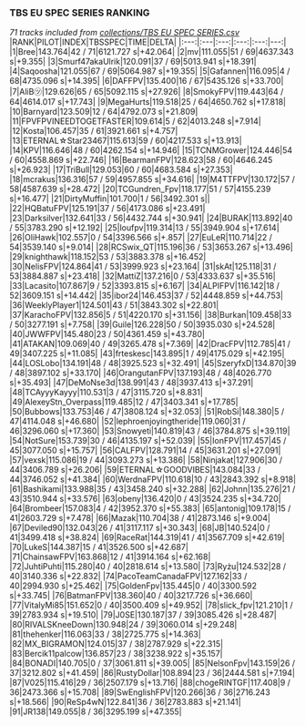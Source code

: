 ### TBS EU SPEC SERIES RANKING
*71 tracks included from [collections/TBS EU SPEC SERIES.csv](/collections/TBS%20EU%20SPEC%20SERIES.csv)*
|RANK|PILOT|INDEX|TBSSPEC|TIME|DELTA|
|:---:|:---|:---:|:---:|:---:|---:|
|1|Bree|143.764|42 / 71|6121.727 s|+42.064|
|2|mv|111.055|51 / 69|4637.343 s|+9.355|
|3|Smurf47akaUlrik|120.091|37 / 69|5013.941 s|+18.391|
|4|Saqoosha|121.055|67 / 69|5064.987 s|+19.355|
|5|Gafannen|116.095|4 / 68|4735.096 s|+14.395|
|6|DAFFPV|135.400|16 / 67|5435.126 s|+33.700|
|7|AliB㋡|129.626|65 / 65|5092.115 s|+27.926|
|8|SmokyFPV|119.443|64 / 64|4614.017 s|+17.743|
|9|MegaHurts|119.518|25 / 64|4650.762 s|+17.818|
|10|Barnyard|123.509|12 / 64|4792.073 s|+21.809|
|11|FPVFPVINEEDTOGETFASTER|109.614|5 / 62|4013.248 s|+7.914|
|12|Kosta|106.457|35 / 61|3921.661 s|+4.757|
|13|ETERNAL☆Star23467|115.613|59 / 60|4217.533 s|+13.913|
|14|KPV|116.646|48 / 60|4262.154 s|+14.946|
|15|TCNMGrower|124.446|54 / 60|4558.869 s|+22.746|
|16|BearmanFPV|128.623|58 / 60|4646.245 s|+26.923|
|17|TriBull|129.053|60 / 60|4683.584 s|+27.353|
|18|mcrakus|136.316|57 / 59|4957.855 s|+34.616|
|19|M4TTFPV|130.172|57 / 58|4587.639 s|+28.472|
|20|TCGundren_Fpv|118.177|51 / 57|4155.239 s|+16.477|
|21|DirtyMuffin|101.700|1 / 56|3492.301 s||
|22|HQBatuFPV|125.191|37 / 56|4173.086 s|+23.491|
|23|Darksilver|132.641|33 / 56|4432.744 s|+30.941|
|24|BURAK|113.892|40 / 55|3783.290 s|+12.192|
|25|loufpv|119.314|13 / 55|3949.904 s|+17.614|
|26|OliHawk|102.557|0 / 54|3396.566 s|+.857|
|27|EuLeR|110.714|22 / 54|3539.140 s|+9.014|
|28|RCSwix_QT|115.196|36 / 53|3653.267 s|+13.496|
|29|knighthawk|118.152|53 / 53|3883.378 s|+16.452|
|30|NelisFPV|124.864|41 / 53|3999.923 s|+23.164|
|31|skAt|125.118|31 / 53|3884.887 s|+23.418|
|32|MattiZ|137.216|0 / 53|4333.637 s|+35.516|
|33|Lacasito|107.867|9 / 52|3393.815 s|+6.167|
|34|ALPIFPV|116.142|18 / 52|3609.151 s|+14.442|
|35|ibor24|146.453|37 / 52|4448.859 s|+44.753|
|36|WeeklyPlayer1|124.501|43 / 51|3843.302 s|+22.801|
|37|KarachoFPV|132.856|5 / 51|4220.170 s|+31.156|
|38|Burkan|109.458|33 / 50|3277.191 s|+7.758|
|39|Guile|126.228|50 / 50|3935.030 s|+24.528|
|40|JWWFPV|145.480|23 / 50|4361.459 s|+43.780|
|41|ATAKAN|109.069|40 / 49|3265.478 s|+7.369|
|42|DracFPV|112.785|41 / 49|3407.225 s|+11.085|
|43|frteskesc|143.895|1 / 49|4175.029 s|+42.195|
|44|LOSLobo|134.191|48 / 48|3925.523 s|+32.491|
|45|SzeryfxD|134.870|39 / 48|3897.102 s|+33.170|
|46|OrangutanFPV|137.193|48 / 48|4026.770 s|+35.493|
|47|DeMoNse3d|138.991|43 / 48|3937.413 s|+37.291|
|48|TCAyyyKayyy|110.531|3 / 47|3115.720 s|+8.831|
|49|AlexeyStn_Overpass|119.485|12 / 47|3403.341 s|+17.785|
|50|Bubbows|133.753|46 / 47|3808.124 s|+32.053|
|51|RobSi|148.380|5 / 47|4114.048 s|+46.680|
|52|lephroenjoyingtheride|119.060|31 / 46|3296.060 s|+17.360|
|53|Snowyeti|140.819|43 / 46|3784.875 s|+39.119|
|54|NotSure|153.739|30 / 46|4135.197 s|+52.039|
|55|IonFPV|117.457|45 / 45|3077.050 s|+15.757|
|56|CALFPV|128.791|14 / 45|3631.201 s|+27.091|
|57|vexsk|115.086|19 / 44|3093.273 s|+13.386|
|58|Ninjakat|127.906|30 / 44|3406.789 s|+26.206|
|59|ETERNAL☆GOODVIBES|143.084|33 / 44|3746.052 s|+41.384|
|60|WerdnaFPV|110.618|10 / 43|2843.392 s|+8.918|
|61|Bashikami|133.988|35 / 43|3458.240 s|+32.288|
|62|Johnn|135.276|21 / 43|3510.944 s|+33.576|
|63|obeny|136.420|0 / 43|3524.235 s|+34.720|
|64|Brombeer|157.083|4 / 42|3952.370 s|+55.383|
|65|antonig|109.178|15 / 41|2603.729 s|+7.478|
|66|Mazak|110.704|38 / 41|2873.146 s|+9.004|
|67|Deviled90|132.043|26 / 41|3117.117 s|+30.343|
|68|JB|140.524|0 / 41|3499.418 s|+38.824|
|69|RaceRat|144.319|41 / 41|3567.709 s|+42.619|
|70|LukeS|144.387|15 / 41|3526.500 s|+42.687|
|71|ChainsawFPV|163.868|12 / 41|3914.164 s|+62.168|
|72|JuhtiPuhti|115.280|40 / 40|2818.614 s|+13.580|
|73|Ryżu|124.532|28 / 40|3140.336 s|+22.832|
|74|PacoTeamCanadaFPV|127.162|33 / 40|2994.930 s|+25.462|
|75|GoldenFpv|135.445|0 / 40|3300.592 s|+33.745|
|76|BatmanFPV|138.360|40 / 40|3217.726 s|+36.660|
|77|VitalyMi85|151.652|0 / 40|3500.409 s|+49.952|
|78|slick_fpv|121.210|1 / 39|2783.934 s|+19.510|
|79|J0SE|130.187|37 / 39|3085.426 s|+28.487|
|80|RIVALSKneeDown|130.948|24 / 39|3060.014 s|+29.248|
|81|thehenker|116.063|33 / 38|2725.775 s|+14.363|
|82|MX_BIGRAMON|124.015|37 / 38|2787.929 s|+22.315|
|83|Bercik11palcow|136.857|23 / 38|3238.922 s|+35.157|
|84|BONADI|140.705|0 / 37|3061.811 s|+39.005|
|85|NelsonFpv|143.159|26 / 37|3212.802 s|+41.459|
|86|RustyDollar|108.894|23 / 36|2444.581 s|+7.194|
|87|V025|115.416|29 / 36|2507.179 s|+13.716|
|88|chogeRINTGF|117.408|9 / 36|2473.366 s|+15.708|
|89|SwEnglishFPV|120.266|36 / 36|2716.243 s|+18.566|
|90|ReSp4wN|122.841|36 / 36|2783.883 s|+21.141|
|91|JR138|149.055|8 / 36|3295.199 s|+47.355|
